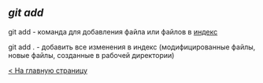 ## ***git add***

git add - команда для добавления файла или файлов в [индекс](index.md)

git add . - добавить все изменения в индекс (модифицированные файлы, новые файлы, созданные в рабочей директории)

[< На главную страницу](readme.md)